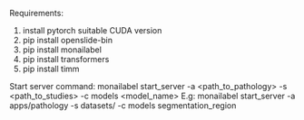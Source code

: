Requirements:
1. install pytorch suitable CUDA version
2. pip install openslide-bin
3. pip install monailabel
4. pip install transformers
5. pip install timm

Start server command: 
monailabel start_server -a <path_to_pathology> -s <path_to_studies> -c models <model_name>
E.g: monailabel start_server -a apps/pathology -s datasets/ -c models segmentation_region

